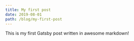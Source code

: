 ```yaml
---
title: My first post
date: 2019-08-01
path: /blog/my-first-post
---
```


This is my first Gatsby post written in awesome markdown!
